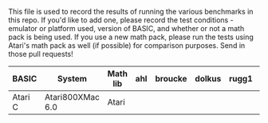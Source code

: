 This file is used to record the results of running the various benchmarks in this repo. If you'd like to add one, please record the test conditions - emulator or platform used, version of BASIC, and whether or not a math pack is being used. If you use a new math pack, please run the tests using Atari's math pack as well (if possible) for comparison purposes. Send in those pull requests!

| BASIC        | System               | Math lib | ahl | broucke | dolkus | rugg1 | rugg2 | rugg3 | rugg4 | rugg5 | rugg6 | rugg7 | rugg8 | scruss |
|--------------|----------------------|----------|-----|---------|--------|-------|-------|-------|-------|-------|-------|-------|-------|--------|
| Atari C      | Atari800XMac 6.0     | Atari  
